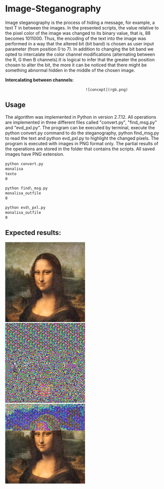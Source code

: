 # Image-Steganography

Image steganography is the process of hiding a message, for example, a text T in between the images. In the presented scripts, the value relative to the pixel color of the image was changed to its binary value, that is, 88 becomes 1011000. Thus, the encoding of the text into the image was performed in a way that the altered bit (bit band) is chosen as user input parameter (from position 0 to 7). In addition to changing the bit band we opted to intercalate the color channel modifications (alternating between the R, G then B channels).It is logical to infer that the greater the position chosen to alter the bit, the more it can be noticed that there might be something abnormal hidden in the middle of the chosen image.

**Intercalating between channels:**

                                        ![concept](rgb.png)

## Usage

The algorithm was implemented in Python in version 2.7.12. All operations are implemented in three different files called "convert.py", "find_msg.py" and "evd_pxl.py". The program can be executed by terminal, execute the python convert.py command to do the steganography, python find_msg.py to read the text and python evd_pxl.py to highlight the changed pixels. The program is executed with images in PNG format only. The partial results of the operations are stored in the folder that contains the scripts. All saved images have PNG extension.

```
python convert.py
monalisa
texto
0
```

```
python find\_msg.py
monalisa_outfile
0
```

```
python evd\_pxl.py
monalisa_outfile
0
```
## Expected results:

![out0](monalisa_outfile.png)    ![out1](monalisa_outfile_pixel_distribution.png)     ![out2](monalisa_outfile_7.png)


